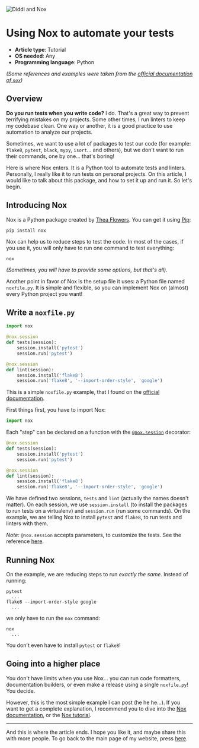 <!---
The image is based on the Nox logo from the official documentation
(http://nox.thea.codes).
--->
![Diddi and Nox](http://DiddiLeija.github.io/articles/images/Diddi-and-Nox.png)

# Using Nox to automate your tests

- **Article type**: Tutorial
- **OS needed**: Any
- **Programming language**: Python

_(Some references and examples were taken from the [official documentation of `nox`](http://nox.thea.codes))_

## Overview

**Do you run tests when you write code?** I do. That's a great way to prevent terrifying mistakes on my
projects. Some other times, I run linters to keep my codebase clean. One way or another, it
is a good practice to use automation to analyze our projects.

Sometimes, we want to use a lot of packages to test our code (for example: `flake8`, `pytest`, `black`,
`mypy`, `isort`... and others), but we don't want to run their commands, one by one... that's
boring!

Here is where Nox enters. It is a Python tool to automate tests and linters. Personally, I really like it
to run tests on personal projects. On this article, I would like to talk
about this package, and how to set it up and run it. So let's begin.

## Introducing Nox

Nox is a Python package created by [Thea Flowers](http://thea.codes). You can get it using [Pip](https://pip.pypa.io):

```
pip install nox
```

Nox can help us to reduce steps to test the code. In most of the cases,
if you use it, you will only have to run one command to test everything:

```
nox
```

_(Sometimes, you will have to provide some options, but that's all)._

Another point in favor of Nox is the setup file it uses: a Python file named `noxfile.py`. It is simple and flexible, so you can
implement Nox on (almost) every Python project you want!

## Write a `noxfile.py`

```python
import nox

@nox.session
def tests(session):
    session.install('pytest')
    session.run('pytest')

@nox.session
def lint(session):
    session.install('flake8')
    session.run('flake8', '--import-order-style', 'google')
```

This is a simple `noxfile.py` example, that I found on the [official documentation](http://nox.thea.codes).

First things first, you have to import Nox:

```python
import nox
```

Each "step" can be declared on a function with the [`@nox.session`](https://nox.thea.codes/en/stable/config.html#nox.session) decorator:

```python
@nox.session
def tests(session):
    session.install('pytest')
    session.run('pytest')

@nox.session
def lint(session):
    session.install('flake8')
    session.run('flake8', '--import-order-style', 'google')
```

We have defined two sessions, `tests` and `lint` (actually the names doesn't matter). On each session, we use `session.install` (to install
the packages to run tests on a virtualenv) and `session.run` (run some commands).
On the example, we are telling Nox to install `pytest` and `flake8`, to run tests and linters with them.

_Note:_ `@nox.session` accepts parameters, to customize the tests. See the reference [here](https://nox.thea.codes/en/stable/config.html#nox.session).

## Running Nox

On the example, we are reducing steps to run _exactly the same_. Instead of running:

```
pytest
  ...
flake8 --import-order-style google
  ...
```

we only have to run the `nox` command:

```
nox
  ...
```

You don't even have to install `pytest` or `flake8`!

## Going into a higher place

You don't have limits when you use Nox... you can run code formatters, documentation builders, or even make
a release using a single `noxfile.py`! You decide.

However, this is the most simple example I can post (he he he...). If you want
to get a complete explanation, I recommend you to dive into the [Nox documentation](http://nox.thea.codes),
or the [Nox tutorial](http://nox.thea.codes/en/latest/tutorial.html).

----

And this is where the article ends. I hope you like it, and maybe share this with more people. To go back to the main page of my
website, press [here](http://DiddiLeija.github.io).
